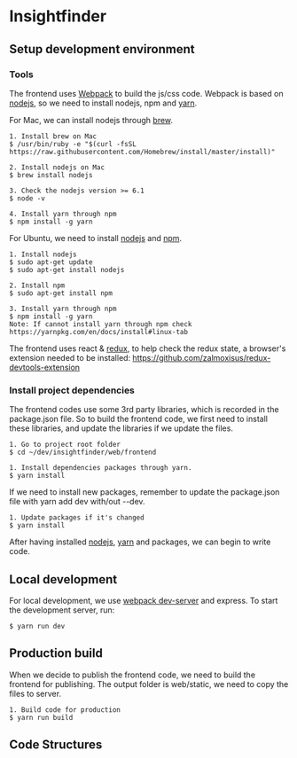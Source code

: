 # Insightfinder

## Setup development environment

### Tools
The frontend uses [Webpack] to build the js/css code. Webpack is based on [nodejs], so we need to install nodejs, npm 
and [yarn].

For Mac, we can install nodejs through [brew].

    1. Install brew on Mac
    $ /usr/bin/ruby -e "$(curl -fsSL https://raw.githubusercontent.com/Homebrew/install/master/install)"
    
    2. Install nodejs on Mac
    $ brew install nodejs
    
    3. Check the nodejs version >= 6.1
    $ node -v 
    
    4. Install yarn through npm
    $ npm install -g yarn    

For Ubuntu, we need to install [nodejs] and [npm].
    
    1. Install nodejs
    $ sudo apt-get update
    $ sudo apt-get install nodejs

    2. Install npm
    $ sudo apt-get install npm
    
    3. Install yarn through npm
    $ npm install -g yarn
    Note: If cannot install yarn through npm check https://yarnpkg.com/en/docs/install#linux-tab

The frontend uses react & [redux], to help check the redux state, a browser's extension needed to be installed:
https://github.com/zalmoxisus/redux-devtools-extension

### Install project dependencies

The frontend codes use some 3rd party libraries, which is recorded in the package.json file. So to build the frontend code,
we first need to install these libraries, and update the libraries if we update the files.

    1. Go to project root folder
    $ cd ~/dev/insightfinder/web/frontend
    
    1. Install dependencies packages through yarn.
    $ yarn install
    
If we need to install new packages, remember to update the package.json file with yarn add dev with/out --dev.

    1. Update packages if it's changed
    $ yarn install
    
After having installed [nodejs], [yarn] and packages, we can begin to write code.

## Local development

For local development, we use [webpack dev-server](http://webpack.github.io/docs/webpack-dev-server.html) and express.
To start the development server, run:

    $ yarn run dev

## Production build

When we decide to publish the frontend code, we need to build the frontend for publishing. The output folder is 
web/static, we need to copy the files to server.

    1. Build code for production
    $ yarn run build 

## Code Structures

		
[Webpack]: https://webpack.github.io/
[nodejs]: https://nodejs.org/
[npm]: https://www.npmjs.com/
[brew]: http://brew.sh/
[yarn]: https://yarnpkg.com/
[redux]: http://redux.js.org/